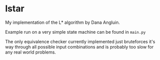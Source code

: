 # lstar

My implementation of the L* algorithm by Dana Angluin.

Example run on a very simple state machine can be found in `main.py`

The only equivalence checker currently implemented just bruteforces it's way through all possible input combinations and is probably too slow for any real world problems.
